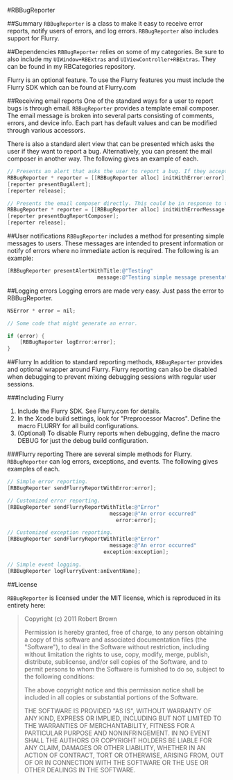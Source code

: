 #RBBugReporter

##Summary
`RBBugReporter` is a class to make it easy to receive error reports, notify users of errors, and log errors. `RBBugReporter` also includes support for Flurry. 

##Dependencies
`RBBugReporter` relies on some of my categories. Be sure to also include my `UIWindow+RBExtras` and `UIViewController+RBExtras`. They can be found in my RBCategories repository.

Flurry is an optional feature. To use the Flurry features you must include the Flurry SDK which can be found at Flurry.com

##Receiving email reports
One of the standard ways for a user to report bugs is through email. `RBBugReporter` provides a template email composer. The email message is broken into several parts consisting of comments, errors, and device info. Each part has default values and can be modified through various accessors. 

There is also a standard alert view that can be presented which asks the user if they want to report a bug. Alternatively, you can present the mail composer in another way. The following gives an example of each. 

```objective-c
// Presents an alert that asks the user to report a bug. If they accept, then the email composer is presented.
RBBugReporter * reporter = [[RBBugReporter alloc] initWithError:error];
[reporter presentBugAlert];
[reporter release];

// Presents the email composer directly. This could be in response to the user pressing a bug report button or by some other means.
RBBugReporter * reporter = [[RBBugReporter alloc] initWithErrorMessage:@"Testing reporter"];
[reporter presentBugReportComposer];
[reporter release];
```

##User notifications
`RBBugReporter` includes a method for presenting simple messages to users. These messages are intended to present information or notify of errors where no immediate action is required. The following is an example:

```objective-c
[RBBugReporter presentAlertWithTitle:@"Testing" 
                             message:@"Testing simple message presentation."];
```

##Logging errors
Logging errors are made very easy. Just pass the error to RBBugReporter.

```objective-c
NSError * error = nil;

// Some code that might generate an error.

if (error) {
	[RBBugReporter logError:error];
}
```

##Flurry
In addition to standard reporting methods, `RBBugReporter` provides and optional wrapper around Flurry. Flurry reporting can also be disabled when debugging to prevent mixing debugging sessions with regular user sessions.

###Including Flurry
1. Include the Flurry SDK. See Flurry.com for details.
2. In the Xcode build settings, look for "Preprocessor Macros". Define the macro FLURRY for all build configurations.
3. (Optional) To disable Flurry reports when debugging, define the macro DEBUG for just the debug build configuration.

###Flurry reporting
There are several simple methods for Flurry. `RBBugReporter` can log errors, exceptions, and events. The following gives examples of each.

```objective-c
// Simple error reporting.
[RBBugReporter sendFlurryReportWithError:error];

// Customized error reporting.
[RBBugReporter sendFlurryReportWithTitle:@"Error"
                                 message:@"An error occurred"
                                   error:error];

// Customized exception reporting.
[RBBugReporter sendFlurryReportWithTitle:@"Error"
                                 message:@"An error occurred"
                               exception:exception];

// Simple event logging.
[RBBugReporter logFlurryEvent:anEventName];
```

##License

`RBBugReporter` is licensed under the MIT license, which is reproduced in its entirety here:

>Copyright (c) 2011 Robert Brown
>
>Permission is hereby granted, free of charge, to any person obtaining a copy
>of this software and associated documentation files (the "Software"), to deal
>in the Software without restriction, including without limitation the rights
>to use, copy, modify, merge, publish, distribute, sublicense, and/or sell
>copies of the Software, and to permit persons to whom the Software is
>furnished to do so, subject to the following conditions:
>
>The above copyright notice and this permission notice shall be included in
>all copies or substantial portions of the Software.
>
>THE SOFTWARE IS PROVIDED "AS IS", WITHOUT WARRANTY OF ANY KIND, EXPRESS OR
>IMPLIED, INCLUDING BUT NOT LIMITED TO THE WARRANTIES OF MERCHANTABILITY,
>FITNESS FOR A PARTICULAR PURPOSE AND NONINFRINGEMENT. IN NO EVENT SHALL THE
>AUTHORS OR COPYRIGHT HOLDERS BE LIABLE FOR ANY CLAIM, DAMAGES OR OTHER
>LIABILITY, WHETHER IN AN ACTION OF CONTRACT, TORT OR OTHERWISE, ARISING FROM,
>OUT OF OR IN CONNECTION WITH THE SOFTWARE OR THE USE OR OTHER DEALINGS IN
>THE SOFTWARE.
